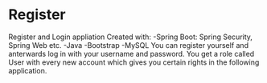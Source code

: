 # Register
Register and Login appliation
Created with:
-Spring Boot: Spring Security, Spring Web etc.
-Java
-Bootstrap
-MySQL
You can register yourself and anterwards log in with your username and password.
You get a role called User with every new account which gives you certain rights in the following application.

